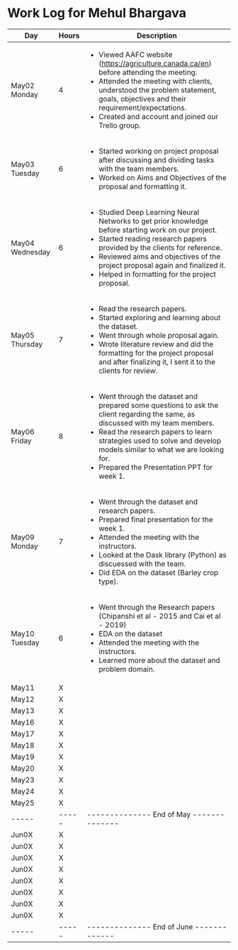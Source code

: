 # Work Log for Mehul Bhargava

| Day   | Hours | Description                              |
|-------|-------|------------------------------------------|
| May02 Monday | 4     | <ul><li>Viewed AAFC website (https://agriculture.canada.ca/en) before attending the meeting.</li><li>Attended the meeting with clients, understood the problem statement, goals, objectives and their requirement/expectations.</li><li>Created and account and joined our Trello group.</li><ul>|
| May03 Tuesday | 6    | <ul><li>Started working on project proposal after discussing and dividing tasks with the team members.</li><li>Worked on Aims and Objectives of the proposal and formatting it.</li></ul> |
| May04 Wednesday | 6     |   <ul><li>Studied Deep Learning Neural Networks to get prior knowledge before starting work on our project.</li><li>Started reading research papers provided by the clients for reference.</li><li>Reviewed aims and objectives of the project proposal again and finalized it.</li><li>Helped in formatting for the project proposal.</li></ul>                                       |
| May05 Thursday | 7     |     <ul><li>Read the research papers. </li><li>Started exploring and learning about the dataset.</li><li>Went through whole proposal again.</li><li>Wrote literature review and did the formatting for the project proposal and after finalizing it, I sent it to the clients for review. </li></ul>                                     |
| May06 Friday | 8     |        <ul><li>Went through the dataset and prepared some questions to ask the client regarding the same, as discussed with my team members. </li><li>Read the research papers to learn strategies used to solve and develop models similar to what we are looking for.</li><li>Prepared the Presentation PPT for week 1.</li></ul>                                  |
| May09 Monday | 7    |  <ul><li>Went through the dataset and research papers.</li><li>Prepared final presentation for the week 1.</li><li>Attended the meeting with the instructors.</li><li>Looked at the Dask library (Python) as discuessed with the team.</li><li>Did EDA on the dataset (Barley crop type).</li></ul>                                            |
| May10 Tuesday | 6     |  <ul><li>Went through the Research papers (Chipanshi et al - 2015 and Cai et al - 2019)</li><li>EDA on the dataset</li><li>Attended the meeting with the instructors.</li><li>Learned more about the dataset and problem domain.</li></ul>                                         |
| May11 | X     |                                          |
| May12 | X     |                                          |
| May13 | X     |                                          |
| May16 | X     |                                          |
| May17 | X     |                                          |
| May18 | X     |                                          |
| May19 | X     |                                          |
| May20 | X     |                                          |
| May23 | X     |                                          |
| May24 | X     |                                          |
| May25 | X     |                                          |  
| ----- | ----- | -------------- End of May -------------- |
| Jun0X | X     |                                          |
| Jun0X | X     |                                          |
| Jun0X | X     |                                          |
| Jun0X | X     |                                          |
| Jun0X | X     |                                          |
| Jun0X | X     |                                          |
| Jun0X | X     |                                          |
| Jun0X | X     |                                          |
| ----- | ----- | -------------- End of June ------------- |

